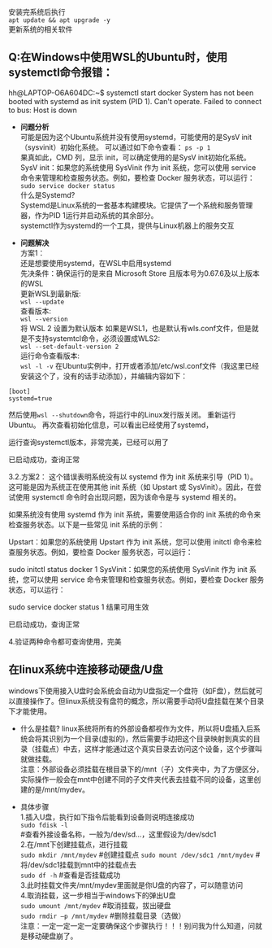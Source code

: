 安装完系统后执行  
`apt update && apt upgrade -y`  
更新系统的相关软件



## Q:在Windows中使用WSL的Ubuntu时，使用systemctl命令报错：
hh@LAPTOP-O6A604DC:~$ systemctl start docker
System has not been booted with systemd as init system (PID 1). Can't operate.
Failed to connect to bus: Host is down

- **问题分析**  
可能是因为这个Ubuntu系统并没有使用systemd，可能使用的是SysV init（sysvinit）初始化系统。
可以通过如下命令查看：
`ps -p 1`  
果真如此，CMD 列，显示 init，可以确定使用的是SysV init初始化系统。
SysV init：如果您的系统使用 SysVinit 作为 init 系统，您可以使用 service 命令来管理和检查服务状态。例如，要检查 Docker 服务状态，可以运行：
`sudo service docker status`  
什么是Systemd?  
Systemd是Linux系统的一套基本构建模块。它提供了一个系统和服务管理器，作为PID 1运行并启动系统的其余部分。  
systemctl作为systemd的一个工具，提供与Linux机器上的服务交互

- **问题解决**  
方案1：  
还是想要使用systemd，在WSL中启用systemd  
先决条件：确保运行的是来自 Microsoft Store 且版本号为0.67.6及以上版本的WSL  
更新WSL到最新版:  
`wsl --update`  
查看版本:  
`wsl --version`  
将 WSL 2 设置为默认版本 如果是WSL1，也是默认有wls.conf文件，但是就是不支持systemtcl命令，必须设置成WLS2:  
`wsl --set-default-version 2`  
运行命令查看版本:  
`wsl -l -v` 
在Ubuntu实例中，打开或者添加/etc/wsl.conf文件（我这里已经安装这个了，没有的话手动添加），并编辑内容如下：
```
[boot]
systemd=true
```
然后使用`wsl --shutdown`命令，将运行中的Linux发行版关闭。
重新运行Ubuntu。
再次查看初始化信息，可以看出已经使用了systemd，

运行查询systemctl版本，非常完美，已经可以用了

已启动成功，查询正常


3.2.方案2：
这个错误表明系统没有以 systemd 作为 init 系统来引导（PID 1）。这可能是因为系统正在使用其他 init 系统（如 Upstart 或 SysVinit）。因此，在尝试使用 systemctl 命令时会出现问题，因为该命令是与 systemd 相关的。

如果系统没有使用 systemd 作为 init 系统，需要使用适合你的 init 系统的命令来检查服务状态。以下是一些常见 init 系统的示例：

Upstart：如果您的系统使用 Upstart 作为 init 系统，您可以使用 initctl 命令来检查服务状态。例如，要检查 Docker 服务状态，可以运行：

sudo initctl status docker
1
SysVinit：如果您的系统使用 SysVinit 作为 init 系统，您可以使用 service 命令来管理和检查服务状态。例如，要检查 Docker 服务状态，可以运行：

sudo service docker status
1
结果可用生效

已启动成功，查询正常


4.验证两种命令都可查询使用，完美

## 在linux系统中连接移动硬盘/U盘
windows下使用接入U盘时会系统会自动为U盘指定一个盘符（如F盘），然后就可以直接操作了。但linux系统没有盘符的概念，所以需要手动将U盘挂载在某个目录下才能使用。

- 什么是挂载?
linux系统将所有的外部设备都视作为文件，所以将U盘插入后系统会将其识别为一个目录(虚拟的)，然后需要手动把这个目录映射到真实的目录（挂载点）中去，这样才能通过这个真实目录去访问这个设备，这个步骤叫就做挂载。   
注意：外部设备必须挂载在根目录下的/mnt（子）文件夹中，为了方便区分，实际操作一般会在mnt中创建不同的子文件夹代表去挂载不同的设备，这里创建的是/mnt/mydev。

- 具体步骤   
1.插入U盘，执行如下指令后能看到设备则说明连接成功    
`sudo fdisk -l `   
#查看外接设备名称，一般为/dev/sd...，这里假设为/dev/sdc1   
2.在/mnt下创建挂载点，进行挂载   
`sudo mkdir /mnt/mydev` #创建挂载点
`sudo mount /dev/sdc1 /mnt/mydev` #将/dev/sdc1挂载到mnt中的挂载点去   
`sudo df -h` #查看是否挂载成功   
3.此时挂载文件夹/mnt/mydev里面就是你U盘的内容了，可以随意访问   
4.取消挂载，这一步相当于windows下的弹出U盘   
`sudo umount /mnt/mydev` #取消挂载，拔出硬盘   
`sudo rmdir –p /mnt/mydev`  #删除挂载目录（选做）   
注意：一定一定一定一定要确保这个步骤执行！！！别问我为什么知道，问就是移动硬盘崩了。
